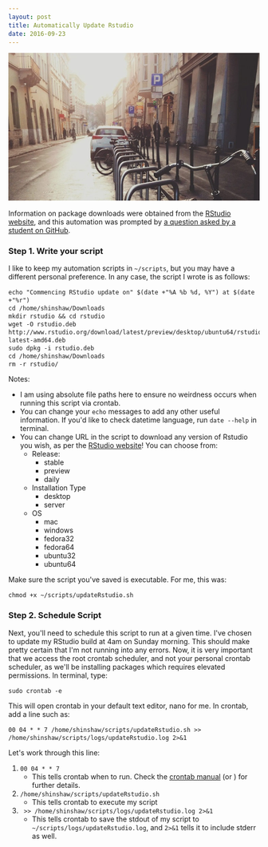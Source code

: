 ```yaml
---
layout: post
title: Automatically Update Rstudio
date: 2016-09-23
---
```


<img src="/images/fulls/01.jpg" class="fit image">


Information on package downloads were obtained from the [RStudio website](https://support.rstudio.com/hc/en-us/articles/203842428-Getting-the-newest-RStudio-builds), and this automation was prompted by [a question asked by a student on GitHub](https://github.com/STAT545-UBC/Discussion/issues/334).  

### Step 1. Write your script

I like to keep my automation scripts in `~/scripts`, but you may have a different personal preference.  In any case, the script I wrote is as follows:
```
echo "Commencing RStudio update on" $(date +"%A %b %d, %Y") at $(date +"%r")
cd /home/shinshaw/Downloads
mkdir rstudio && cd rstudio
wget -O rstudio.deb http://www.rstudio.org/download/latest/preview/desktop/ubuntu64/rstudio-latest-amd64.deb
sudo dpkg -i rstudio.deb
cd /home/shinshaw/Downloads
rm -r rstudio/
```
Notes:

- I am using absolute file paths here to ensure no weirdness occurs when running this script via crontab.  
- You can change your `echo` messages to add any other useful information.  If you'd like to check datetime language, run `date --help` in terminal. 
- You can change URL in the script to download any version of Rstudio you wish, as per the [RStudio website](https://support.rstudio.com/hc/en-us/articles/203842428-Getting-the-newest-RStudio-builds)!  You can choose from:
	- Release:
		+ stable
		+ preview
		+ daily
	- Installation Type
		+ desktop
		+ server
	- OS 
		+ mac
		+ windows
		+ fedora32
		+ fedora64
		+ ubuntu32
		+ ubuntu64

Make sure the script you've saved is executable.  For me, this was:
```
chmod +x ~/scripts/updateRstudio.sh
```

### Step 2. Schedule Script

Next, you'll need to schedule this script to run at a given time.  I've chosen to update my RStudio build at 4am on Sunday morning.  This should make pretty certain that I'm not running into any errors. Now, it is very important that we access the root crontab scheduler, and not your personal crontab scheduler, as we'll be installing packages which requires elevated permissions. In terminal, type:
```
sudo crontab -e
```

This will open crontab in your default text editor, nano for me.  In crontab, add a line such as:
```
00 04 * * 7 /home/shinshaw/scripts/updateRstudio.sh >> /home/shinshaw/scripts/logs/updateRstudio.log 2>&1
```

Let's work through this line:

1. `00 04 * * 7 `
	+ This tells crontab when to run. Check the [crontab manual](http://man7.org/linux/man-pages/man5/crontab.5.html) (or ) for further details.
2. `/home/shinshaw/scripts/updateRstudio.sh`
	+ This tells crontab to execute my script
3. ` >> /home/shinshaw/scripts/logs/updateRstudio.log 2>&1`
	+ This tells crontab to save the stdout of my script to `~/scripts/logs/updateRstudio.log`, and `2>&1` tells it to include stderr as well.  



